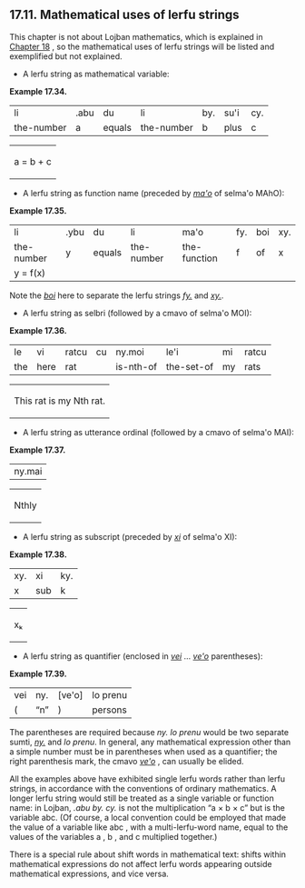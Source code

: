 <a id="section-math"></a>17.11. <a id="c17s11"></a>Mathematical uses of lerfu strings
-------------------------------------------------------------------------------------

<a id="id-1.18.13.2.1" class="indexterm"></a><a id="id-1.18.13.2.2" class="indexterm"></a>This chapter is not about Lojban mathematics, which is explained in [Chapter 18](../chapter-mekso) , so the mathematical uses of lerfu strings will be listed and exemplified but not explained.

*   <a id="id-1.18.13.3.1.1.1" class="indexterm"></a><a id="id-1.18.13.3.1.1.2" class="indexterm"></a>A lerfu string as mathematical variable:

<div class="interlinear-gloss-example example">
<a id="example-random-id-1Nuz"></a>

**Example 17.34. <a id="c17e11d1"></a>** 

<table class="interlinear-gloss"><colgroup></colgroup><tbody><tr class="jbo"><td>li</td><td>.abu</td><td>du</td><td>li</td><td>by.</td><td>su'i</td><td>cy.</td></tr><tr class="gloss"><td>the-number</td><td>a</td><td>equals</td><td>the-number</td><td>b</td><td>plus</td><td>c</td></tr></tbody></table>

<table class="interlinear-gloss"><tbody><tr class="para"><td colspan="12321"><p class="natlang">a = b + c</p></td></tr></tbody></table>

</div>  

*   <a id="id-1.18.13.5.1.1.1" class="indexterm"></a><a id="id-1.18.13.5.1.1.2" class="indexterm"></a>A lerfu string as function name (preceded by _<a id="id-1.18.13.5.1.1.3.1" class="indexterm"></a>[_ma'o_](../go01#valsi-maho)_ of selma'o MAhO):

<div class="interlinear-gloss-example example">
<a id="example-random-id-H0SM"></a>

**Example 17.35. <a id="c17e11d2"></a><a id="id-1.18.13.6.1.2" class="indexterm"></a>** 

<table class="interlinear-gloss"><colgroup></colgroup><tbody><tr class="jbo"><td>li</td><td>.ybu</td><td>du</td><td>li</td><td>ma'o</td><td>fy.</td><td>boi</td><td>xy.</td></tr><tr class="gloss"><td>the-number</td><td>y</td><td>equals</td><td>the-number</td><td>the-function</td><td>f</td><td>of</td><td>x</td></tr><tr class="informalequation"><td colspan="12321"><div class="informalequation"><span class="mathphrase">y = f(x)</span></div></td></tr></tbody></table>

</div>  

Note the _<a id="id-1.18.13.7.1.1" class="indexterm"></a>[_boi_](../go01#valsi-boi)_ here to separate the lerfu strings _<a id="id-1.18.13.7.2.1" class="indexterm"></a>[_fy._](../go01#valsi-fy)_ and _<a id="id-1.18.13.7.3.1" class="indexterm"></a>[_xy._](../go01#valsi-xy)_.

*   <a id="id-1.18.13.8.1.1.1" class="indexterm"></a><a id="id-1.18.13.8.1.1.2" class="indexterm"></a>A lerfu string as selbri (followed by a cmavo of selma'o MOI):

<div class="interlinear-gloss-example example">
<a id="example-random-id-X4KM"></a>

**Example 17.36. <a id="c17e11d3"></a><a id="id-1.18.13.9.1.2" class="indexterm"></a>** 

<table class="interlinear-gloss"><colgroup></colgroup><tbody><tr class="jbo"><td>le</td><td>vi</td><td>ratcu</td><td>cu</td><td>ny.moi</td><td>le'i</td><td>mi</td><td>ratcu</td></tr><tr class="gloss"><td>the</td><td>here</td><td>rat</td><td></td><td>is-nth-of</td><td>the-set-of</td><td>my</td><td>rats</td></tr></tbody></table>

<table class="interlinear-gloss"><tbody><tr class="para"><td colspan="12321"><p class="natlang">This rat is my Nth rat.</p></td></tr></tbody></table>

</div>  

*   <a id="id-1.18.13.10.1.1.1" class="indexterm"></a><a id="id-1.18.13.10.1.1.2" class="indexterm"></a>A lerfu string as utterance ordinal (followed by a cmavo of selma'o MAI):

<div class="interlinear-gloss-example example">
<a id="example-random-id-Jw40"></a>

**Example 17.37. <a id="c17e11d4"></a><a id="id-1.18.13.11.1.2" class="indexterm"></a>** 

<table class="interlinear-gloss"><colgroup></colgroup><tbody><tr class="jbo"><td>ny.mai</td></tr></tbody></table>

<table class="interlinear-gloss"><tbody><tr class="para"><td colspan="12321"><p class="natlang">Nthly</p></td></tr></tbody></table>

</div>  

*   <a id="id-1.18.13.12.1.1.1" class="indexterm"></a><a id="id-1.18.13.12.1.1.2" class="indexterm"></a>A lerfu string as subscript (preceded by _<a id="id-1.18.13.12.1.1.3.1" class="indexterm"></a>[_xi_](../go01#valsi-xi)_ of selma'o XI):

<div class="interlinear-gloss-example example">
<a id="example-random-id-oTgS"></a>

**Example 17.38. <a id="c17e11d5"></a><a id="id-1.18.13.13.1.2" class="indexterm"></a>** 

<table class="interlinear-gloss"><colgroup></colgroup><tbody><tr class="jbo"><td>xy.</td><td>xi</td><td>ky.</td></tr><tr class="gloss"><td>x</td><td>sub</td><td>k</td></tr></tbody></table>

<table class="interlinear-gloss"><tbody><tr class="para"><td colspan="12321"><p class="natlang">xₖ</p></td></tr></tbody></table>

</div>  

*   <a id="id-1.18.13.14.1.1.1" class="indexterm"></a><a id="id-1.18.13.14.1.1.2" class="indexterm"></a>A lerfu string as quantifier (enclosed in _<a id="id-1.18.13.14.1.1.3.1" class="indexterm"></a>[_vei_](../go01#valsi-vei)_ … _<a id="id-1.18.13.14.1.1.4.1" class="indexterm"></a>[_ve'o_](../go01#valsi-veho)_ parentheses):

<div class="interlinear-gloss-example example">
<a id="example-random-id-bbnL"></a>

**Example 17.39. <a id="c17e11d6"></a><a id="id-1.18.13.15.1.2" class="indexterm"></a>** 

<table class="interlinear-gloss"><colgroup></colgroup><tbody><tr class="jbo"><td>vei</td><td>ny.</td><td>[ve'o]</td><td>lo&nbsp;prenu</td></tr><tr class="gloss"><td>(</td><td><span class="quote">“<span class="quote">n</span>”</span></td><td>)</td><td>persons</td></tr></tbody></table>

</div>  

<a id="id-1.18.13.16.1" class="indexterm"></a>The parentheses are required because _<a id="id-1.18.13.16.2.1" class="indexterm"></a>ny. lo prenu_ would be two separate sumti, _<a id="id-1.18.13.16.3.1" class="indexterm"></a>[_ny._](../go01#valsi-ny)_ and _<a id="id-1.18.13.16.4.1" class="indexterm"></a>lo prenu_. In general, any mathematical expression other than a simple number must be in parentheses when used as a quantifier; the right parenthesis mark, the cmavo _<a id="id-1.18.13.16.5.1" class="indexterm"></a>[_ve'o_](../go01#valsi-veho)_ , can usually be elided.

<a id="id-1.18.13.17.1" class="indexterm"></a><a id="id-1.18.13.17.2" class="indexterm"></a>All the examples above have exhibited single lerfu words rather than lerfu strings, in accordance with the conventions of ordinary mathematics. A longer lerfu string would still be treated as a single variable or function name: in Lojban, _<a id="id-1.18.13.17.3.1" class="indexterm"></a>.abu by. cy._ is not the multiplication “a × b × c” but is the variable abc. (Of course, a local convention could be employed that made the value of a variable like abc , with a multi-lerfu-word name, equal to the values of the variables a , b , and c multiplied together.)

<a id="id-1.18.13.18.1" class="indexterm"></a><a id="id-1.18.13.18.2" class="indexterm"></a>There is a special rule about shift words in mathematical text: shifts within mathematical expressions do not affect lerfu words appearing outside mathematical expressions, and vice versa.